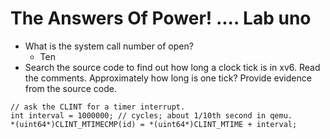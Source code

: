 # The Answers Of Power! .... Lab uno 
* What is the system call number of open?
    - Ten 
* Search the source code to find out how long a clock tick is in xv6. Read the comments. Approximately how long is one tick?
Provide evidence from the source code.
```
// ask the CLINT for a timer interrupt.
int interval = 1000000; // cycles; about 1/10th second in qemu.
*(uint64*)CLINT_MTIMECMP(id) = *(uint64*)CLINT_MTIME + interval;
```